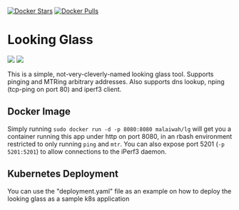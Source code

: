 [![Docker Stars](https://img.shields.io/docker/stars/malaiwah/lg.svg)](https://hub.docker.com/r/malaiwah/lg/) [![Docker Pulls](https://img.shields.io/docker/pulls/malaiwah/lg.svg)](https://hub.docker.com/r/malaiwah/lg/)
# Looking Glass
[![](https://images.microbadger.com/badges/version/malaiwah/lg.svg)](https://microbadger.com/images/malaiwah/lg "Get your own version badge on microbadger.com")
[![](https://images.microbadger.com/badges/image/malaiwah/lg.svg)](https://microbadger.com/images/malaiwah/lg "Get your own image badge on microbadger.com")

This is a simple, not-very-cleverly-named looking glass tool. Supports pinging and MTRing arbitrary addresses. Also supports dns lookup, nping (tcp-ping on port 80) and iperf3 client.

## Docker Image
Simply running `sudo docker run -d -p 8080:8080 malaiwah/lg` will get you a container running this app under http on port 8080, in an rbash environment restricted to only running `ping` and `mtr`.
You can also expose port 5201 (`-p 5201:5201`) to allow connections to the iPerf3 daemon.

## Kubernetes Deployment
You can use the "deployment.yaml" file as an example on how to deploy the looking glass as a sample k8s application
